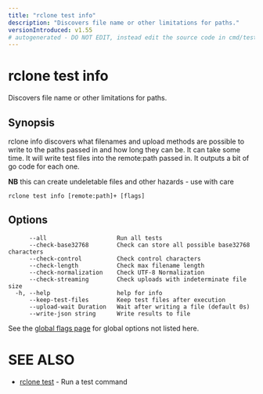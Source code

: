 ```yaml
---
title: "rclone test info"
description: "Discovers file name or other limitations for paths."
versionIntroduced: v1.55
# autogenerated - DO NOT EDIT, instead edit the source code in cmd/test/info/ and as part of making a release run "make commanddocs"
---
```

# rclone test info

Discovers file name or other limitations for paths.

## Synopsis

rclone info discovers what filenames and upload methods are possible
to write to the paths passed in and how long they can be.  It can take some
time.  It will write test files into the remote:path passed in.  It outputs
a bit of go code for each one.

**NB** this can create undeletable files and other hazards - use with care


```
rclone test info [remote:path]+ [flags]
```

## Options

```
      --all                    Run all tests
      --check-base32768        Check can store all possible base32768 characters
      --check-control          Check control characters
      --check-length           Check max filename length
      --check-normalization    Check UTF-8 Normalization
      --check-streaming        Check uploads with indeterminate file size
  -h, --help                   help for info
      --keep-test-files        Keep test files after execution
      --upload-wait Duration   Wait after writing a file (default 0s)
      --write-json string      Write results to file
```


See the [global flags page](/flags/) for global options not listed here.

# SEE ALSO

* [rclone test](/commands/rclone_test/)	 - Run a test command


